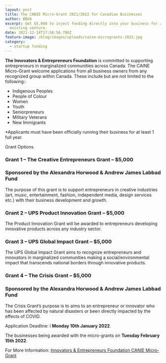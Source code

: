 ```yaml
---
layout: post
title: The CANIE Micro-Grant 2021/2022 for Canadian Businesses
author: BBVA
excerpt: Get $5,000 to inject funding directly into your business for a new or
  existing venture.
date: 2021-12-14T17:58:58.786Z
feature-image: /blog/images/uploads/caine-microgrants-2022.jpg
category:
  - startup funding
---
```

**The Innovators & Entrepreneurs Foundation** is committed to supporting entrepreneurs in marginalized communities across Canada. The CAINE Micro-Grant welcome applications from all business owners from any recognized group within Canada. These include but are not limited to the following::

* Indigenous Peoples
* People of Colour
* Women
* Youth
* Seniorpreneurs
* Military Veterans
* New Immigrants

\*Applicants must have been officially running their business for at least 1 full year.

Grant Options

### Grant 1 – The Creative Entrepreneurs Grant – $5,000

### Sponsored by the Alexandra Horwood & Andrew James Labbad Fund

The purpose of this grant is to support entrepreneurs in creative industries (art, music, entertainment, fashion, independent media, design services etc.) with their business development and growth.

### Grant 2 – UPS Product Innovation Grant – $5,000

The Product Innovation Grant will be awarded to entrepreneurs developing innovative products across any industry sector.

### Grant 3 – UPS Global Impact Grant – $5,000

The UPS Global Impact Grant aims to recognize entrepreneurs and innovators in marginalized communities making a social/environmental impact that transcends national borders through innovative products.

### Grant 4 – The Crisis Grant – $5,000

### Sponsored by the Alexandra Horwood & Andrew James Labbad Fund

The Crisis Grant’s purpose is to aims to an entrepreneur or innovator who has been affected by natural disasters or been directly impacted by the effects of COVID.



Application Deadline: l **Monday 10th January 2022**. 

The businesses being awarded with the micro-grants on **Tuesday February 15th 2022**.

For More Information:   [Innovators & Entrepreneurs Foundation CANIE Micro-Grant](https://www.ief-fie.ca/the-canie-microgrants/)